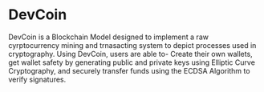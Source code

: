 # DevCoin
DevCoin is a Blockchain Model designed to implement a raw cyrptocurrency mining and trnasacting system to depict processes used in cryptography. Using DevCoin, users are able to- Create their own wallets, get wallet safety by generating public and private keys using Elliptic Curve Cryptography, and securely transfer funds using the ECDSA Algorithm to verify signatures.
